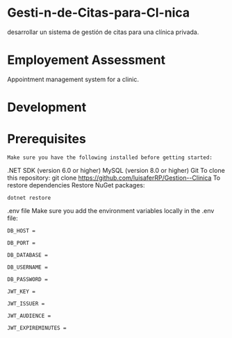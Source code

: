 # Gesti-n-de-Citas-para-Cl-nica
desarrollar un sistema de gestión de citas para una clínica privada.
# Employement Assessment
Appointment management system for a clinic.

# Development
# Prerequisites
    Make sure you have the following installed before getting started:

    
.NET SDK (version 6.0 or higher)
MySQL (version 8.0 or higher)
Git To clone this repository: git clone https://github.com/luisaferRP/Gestion--Clinica
To restore dependencies
    Restore NuGet packages:

    dotnet restore

.env file
Make sure you add the environment variables locally in the .env file:

    DB_HOST =

    DB_PORT =

    DB_DATABASE =

    DB_USERNAME =

    DB_PASSWORD =

    JWT_KEY =

    JWT_ISSUER =

    JWT_AUDIENCE =

    JWT_EXPIREMINUTES =
